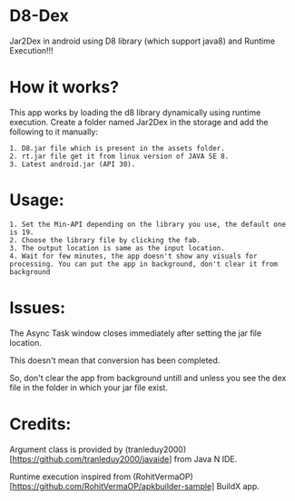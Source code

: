 # D8-Dex
Jar2Dex in android using D8 library (which support java8) and Runtime Execution!!!

# How it works?
This app works by loading the d8 library dynamically using runtime execution.
Create a folder named Jar2Dex in the storage and add the following to it manually:

    1. D8.jar file which is present in the assets folder.
    2. rt.jar file get it from linux version of JAVA SE 8.
    3. Latest android.jar (API 30).
    
# Usage:
    1. Set the Min-API depending on the library you use, the default one is 19.
    2. Choose the library file by clicking the fab.
    3. The output location is same as the input location.
    4. Wait for few minutes, the app doesn't show any visuals for processing. You can put the app in background, don't clear it from background
    
# Issues:
The Async Task window closes immediately after setting the jar file location. 

This doesn't mean that conversion has been completed. 

So, don't clear the app from background untill and unless you see the dex file in the folder in which your jar file exist.

# Credits:
Argument class is provided by (tranleduy2000)[https://github.com/tranleduy2000/javaide] from Java N IDE.

Runtime execution inspired from (RohitVermaOP)[https://github.com/RohitVermaOP/apkbuilder-sample] BuildX app.
